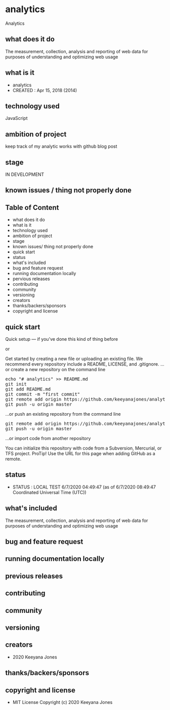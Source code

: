 # analytics
Analytics

## what does it do
 The measurement, collection, analysis and reporting of web data for purposes of understanding and optimizing web usage

## what is it
- analytics
- CREATED : Apr 15, 2018 (2014)

## technology used
JavaScript

## ambition of project
keep track of my analytic works with github blog post

## stage
IN DEVELOPMENT

## known issues / thing not properly done

## Table of Content
- what does it do
- what is it
- technology used
- ambition of project
- stage
- known issues/ thing not properly done
- quick start
- status
- what's included
- bug and feature request
- running documentation locally
- pervious releases
- contributing
- community
- versioning
- creators
- thanks/backers/sponsors
- copyright and license

## quick start
Quick setup — if you’ve done this kind of thing before

or

Get started by creating a new file or uploading an existing file. We recommend every repository include a README, LICENSE, and .gitignore.
…or create a new repository on the command line

<pre>
echo "# analytics" >> README.md
git init
git add README.md
git commit -m "first commit"
git remote add origin https://github.com/keeyanajones/analytics.git
git push -u origin master
</pre>                

…or push an existing repository from the command line

<pre>
git remote add origin https://github.com/keeyanajones/analytics.git
git push -u origin master
</pre>

…or import code from another repository

You can initialize this repository with code from a Subversion, Mercurial, or TFS project.
ProTip! Use the URL for this page when adding GitHub as a remote.

## status
- STATUS : LOCAL TEST 6/7/2020 04:49:47 (as of 6/7/2020 08:49:47 Coordinated Universal Time (UTC))

## what's included
 The measurement, collection, analysis and reporting of web data for purposes of understanding and optimizing web usage

## bug and feature request

## running documentation locally

## previous releases

## contributing

## community

## versioning

## creators
 - 2020 Keeyana Jones

## thanks/backers/sponsors

## copyright and license
 - MIT License Copyright (c) 2020 Keeyana Jones
